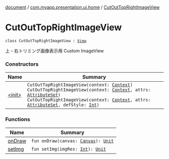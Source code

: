 [document](../../index.md) / [com.myapp.presentation.ui.home](../index.md) / [CutOutTopRightImageView](./index.md)

# CutOutTopRightImageView

`class CutOutTopRightImageView : `[`View`](https://developer.android.com/reference/android/view/View.html)

上・右トリミング画像表示用 Custom ImageView

### Constructors

| Name | Summary |
|---|---|
| [&lt;init&gt;](-init-.md) | `CutOutTopRightImageView(context: `[`Context`](https://developer.android.com/reference/android/content/Context.html)`)`<br>`CutOutTopRightImageView(context: `[`Context`](https://developer.android.com/reference/android/content/Context.html)`, attrs: `[`AttributeSet`](https://developer.android.com/reference/android/util/AttributeSet.html)`)`<br>`CutOutTopRightImageView(context: `[`Context`](https://developer.android.com/reference/android/content/Context.html)`, attrs: `[`AttributeSet`](https://developer.android.com/reference/android/util/AttributeSet.html)`, defStyle: `[`Int`](https://kotlinlang.org/api/latest/jvm/stdlib/kotlin/-int/index.html)`)` |

### Functions

| Name | Summary |
|---|---|
| [onDraw](on-draw.md) | `fun onDraw(canvas: `[`Canvas`](https://developer.android.com/reference/android/graphics/Canvas.html)`): `[`Unit`](https://kotlinlang.org/api/latest/jvm/stdlib/kotlin/-unit/index.html) |
| [setImg](set-img.md) | `fun setImg(imgRes: `[`Int`](https://kotlinlang.org/api/latest/jvm/stdlib/kotlin/-int/index.html)`): `[`Unit`](https://kotlinlang.org/api/latest/jvm/stdlib/kotlin/-unit/index.html) |
